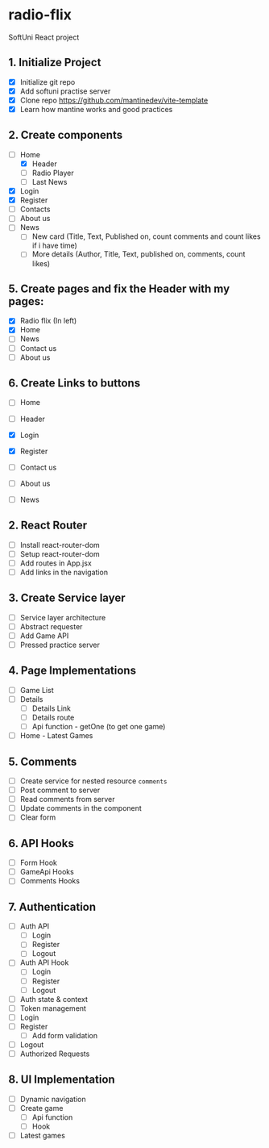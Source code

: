 # radio-flix

SoftUni React project

## 1. Initialize Project

- [x] Initialize git repo
- [x] Add softuni practise server
- [x] Clone repo https://github.com/mantinedev/vite-template
- [x] Learn how mantine works and good practices

## 2. Create components
- [ ] Home
  - [x] Header
  - [ ] Radio Player
  - [ ] Last News
- [x] Login
- [x] Register
- [ ] Contacts
- [ ] About us
- [ ] News
  - [ ] New card (Title, Text, Published on, count comments and count likes if i have time)
  - [ ] More details (Author, Title, Text, published on, comments, count likes)

## 5. Create pages and fix the Header with my pages:
- [x] Radio flix (In left)
- [x] Home
- [ ] News
- [ ] Contact us
- [ ] About us

## 6. Create Links to buttons
- [ ] Home
- [ ] Header
- [x] Login
- [x] Register
- [ ] Contact us
- [ ] About us
- [ ] News
  




## 2. React Router

- [ ] Install react-router-dom
- [ ] Setup react-router-dom
- [ ] Add routes in App.jsx
- [ ] Add links in the navigation

## 3. Create Service layer
- [ ] Service layer architecture
- [ ] Abstract requester
- [ ] Add Game API
- [ ] Pressed practice server

## 4. Page Implementations
- [ ] Game List
- [ ] Details
  - [ ] Details Link
  - [ ] Details route 
  - [ ] Api function - getOne (to get one game)
- [ ] Home - Latest Games
## 5. Comments
- [ ] Create service for nested resource `comments`
- [ ] Post comment to server
- [ ] Read comments from server
- [ ] Update comments in the component
- [ ] Clear form
## 6. API Hooks
- [ ] Form Hook
- [ ] GameApi Hooks
- [ ] Comments Hooks
## 7. Authentication
- [ ] Auth API
  - [ ] Login
  - [ ] Register
  - [ ] Logout
- [ ] Auth API Hook
  - [ ] Login
  - [ ] Register
  - [ ] Logout 
- [ ] Auth state & context
- [ ] Token management
- [ ] Login
- [ ] Register
  - [ ] Add form validation 
- [ ] Logout
- [ ] Authorized Requests
## 8. UI Implementation
- [ ] Dynamic navigation
- [ ] Create game
  - [ ] Api function
  - [ ] Hook
- [ ] Latest games
